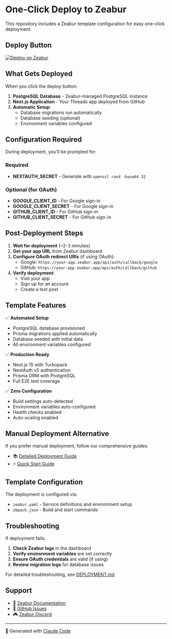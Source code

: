 # One-Click Deploy to Zeabur

This repository includes a Zeabur template configuration for easy one-click deployment.

## Deploy Button

[![Deploy on Zeabur](https://zeabur.com/button.svg)](https://zeabur.com/templates/YOUR_TEMPLATE_ID)

## What Gets Deployed

When you click the deploy button:

1. **PostgreSQL Database** - Zeabur-managed PostgreSQL instance
2. **Next.js Application** - Your Threads app deployed from GitHub
3. **Automatic Setup**:
   - Database migrations run automatically
   - Database seeding (optional)
   - Environment variables configured

## Configuration Required

During deployment, you'll be prompted for:

### Required

- **NEXTAUTH_SECRET** - Generate with `openssl rand -base64 32`

### Optional (for OAuth)

- **GOOGLE_CLIENT_ID** - For Google sign-in
- **GOOGLE_CLIENT_SECRET** - For Google sign-in
- **GITHUB_CLIENT_ID** - For GitHub sign-in
- **GITHUB_CLIENT_SECRET** - For GitHub sign-in

## Post-Deployment Steps

1. **Wait for deployment** (~2-3 minutes)
2. **Get your app URL** from Zeabur dashboard
3. **Configure OAuth redirect URIs** (if using OAuth):
   - Google: `https://your-app.zeabur.app/api/auth/callback/google`
   - GitHub: `https://your-app.zeabur.app/api/auth/callback/github`
4. **Verify deployment**:
   - Visit your app
   - Sign up for an account
   - Create a test post

## Template Features

✅ **Automated Setup**

- PostgreSQL database provisioned
- Prisma migrations applied automatically
- Database seeded with initial data
- All environment variables configured

✅ **Production Ready**

- Next.js 15 with Turbopack
- NextAuth v5 authentication
- Prisma ORM with PostgreSQL
- Full E2E test coverage

✅ **Zero Configuration**

- Build settings auto-detected
- Environment variables auto-configured
- Health checks enabled
- Auto-scaling enabled

## Manual Deployment Alternative

If you prefer manual deployment, follow our comprehensive guides:

- 📚 [Detailed Deployment Guide](./docs/DEPLOYMENT.md)
- ⚡ [Quick Start Guide](./docs/ZEABUR_QUICK_START.md)

## Template Configuration

The deployment is configured via:

- `zeabur.yaml` - Service definitions and environment setup
- `zbpack.json` - Build and start commands

## Troubleshooting

If deployment fails:

1. **Check Zeabur logs** in the dashboard
2. **Verify environment variables** are set correctly
3. **Ensure OAuth credentials** are valid (if using)
4. **Review migration logs** for database issues

For detailed troubleshooting, see [DEPLOYMENT.md](./docs/DEPLOYMENT.md#troubleshooting)

## Support

- 📖 [Zeabur Documentation](https://zeabur.com/docs)
- 💬 [GitHub Issues](https://github.com/unknowntpo/threads_supabase/issues)
- 🎮 [Zeabur Discord](https://discord.gg/zeabur)

---

🤖 Generated with [Claude Code](https://claude.com/claude-code)
